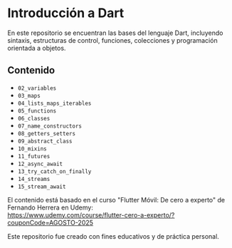 # Introducción a Dart
En este repositorio se encuentran las bases del lenguaje Dart, incluyendo sintaxis, estructuras de control, funciones, colecciones y programación orientada a objetos.


## Contenido
- `02_variables`
- `03_maps`
- `04_lists_maps_iterables`
- `05_functions`
- `06_classes`
- `07_name_constructors`
- `08_getters_setters`
- `09_abstract_class`
- `10_mixins`
- `11_futures`
- `12_async_await`
- `13_try_catch_on_finally`
- `14_streams`
- `15_stream_await`

El contenido está basado en el curso "Flutter Móvil: De cero a experto" de Fernando Herrera en Udemy:  
https://www.udemy.com/course/flutter-cero-a-experto/?couponCode=AGOSTO-2025

Este repositorio fue creado con fines educativos y de práctica personal.
